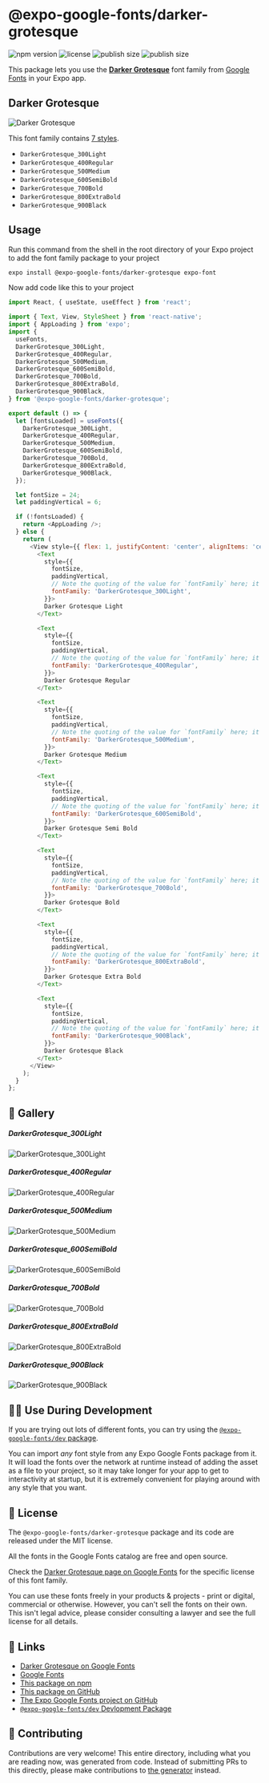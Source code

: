 # @expo-google-fonts/darker-grotesque

![npm version](https://flat.badgen.net/npm/v/@expo-google-fonts/darker-grotesque)
![license](https://flat.badgen.net/github/license/expo/google-fonts)
![publish size](https://flat.badgen.net/packagephobia/install/@expo-google-fonts/darker-grotesque)
![publish size](https://flat.badgen.net/packagephobia/publish/@expo-google-fonts/darker-grotesque)

This package lets you use the [**Darker Grotesque**](https://fonts.google.com/specimen/Darker+Grotesque) font family from [Google Fonts](https://fonts.google.com/) in your Expo app.

## Darker Grotesque

![Darker Grotesque](./font-family.png)

This font family contains [7 styles](#-gallery).

- `DarkerGrotesque_300Light`
- `DarkerGrotesque_400Regular`
- `DarkerGrotesque_500Medium`
- `DarkerGrotesque_600SemiBold`
- `DarkerGrotesque_700Bold`
- `DarkerGrotesque_800ExtraBold`
- `DarkerGrotesque_900Black`

## Usage

Run this command from the shell in the root directory of your Expo project to add the font family package to your project
```sh
expo install @expo-google-fonts/darker-grotesque expo-font
```

Now add code like this to your project
```js
import React, { useState, useEffect } from 'react';

import { Text, View, StyleSheet } from 'react-native';
import { AppLoading } from 'expo';
import {
  useFonts,
  DarkerGrotesque_300Light,
  DarkerGrotesque_400Regular,
  DarkerGrotesque_500Medium,
  DarkerGrotesque_600SemiBold,
  DarkerGrotesque_700Bold,
  DarkerGrotesque_800ExtraBold,
  DarkerGrotesque_900Black,
} from '@expo-google-fonts/darker-grotesque';

export default () => {
  let [fontsLoaded] = useFonts({
    DarkerGrotesque_300Light,
    DarkerGrotesque_400Regular,
    DarkerGrotesque_500Medium,
    DarkerGrotesque_600SemiBold,
    DarkerGrotesque_700Bold,
    DarkerGrotesque_800ExtraBold,
    DarkerGrotesque_900Black,
  });

  let fontSize = 24;
  let paddingVertical = 6;

  if (!fontsLoaded) {
    return <AppLoading />;
  } else {
    return (
      <View style={{ flex: 1, justifyContent: 'center', alignItems: 'center' }}>
        <Text
          style={{
            fontSize,
            paddingVertical,
            // Note the quoting of the value for `fontFamily` here; it expects a string!
            fontFamily: 'DarkerGrotesque_300Light',
          }}>
          Darker Grotesque Light
        </Text>

        <Text
          style={{
            fontSize,
            paddingVertical,
            // Note the quoting of the value for `fontFamily` here; it expects a string!
            fontFamily: 'DarkerGrotesque_400Regular',
          }}>
          Darker Grotesque Regular
        </Text>

        <Text
          style={{
            fontSize,
            paddingVertical,
            // Note the quoting of the value for `fontFamily` here; it expects a string!
            fontFamily: 'DarkerGrotesque_500Medium',
          }}>
          Darker Grotesque Medium
        </Text>

        <Text
          style={{
            fontSize,
            paddingVertical,
            // Note the quoting of the value for `fontFamily` here; it expects a string!
            fontFamily: 'DarkerGrotesque_600SemiBold',
          }}>
          Darker Grotesque Semi Bold
        </Text>

        <Text
          style={{
            fontSize,
            paddingVertical,
            // Note the quoting of the value for `fontFamily` here; it expects a string!
            fontFamily: 'DarkerGrotesque_700Bold',
          }}>
          Darker Grotesque Bold
        </Text>

        <Text
          style={{
            fontSize,
            paddingVertical,
            // Note the quoting of the value for `fontFamily` here; it expects a string!
            fontFamily: 'DarkerGrotesque_800ExtraBold',
          }}>
          Darker Grotesque Extra Bold
        </Text>

        <Text
          style={{
            fontSize,
            paddingVertical,
            // Note the quoting of the value for `fontFamily` here; it expects a string!
            fontFamily: 'DarkerGrotesque_900Black',
          }}>
          Darker Grotesque Black
        </Text>
      </View>
    );
  }
};

```

## 🔡 Gallery

##### DarkerGrotesque_300Light
![DarkerGrotesque_300Light](./DarkerGrotesque_300Light.ttf.png)

##### DarkerGrotesque_400Regular
![DarkerGrotesque_400Regular](./DarkerGrotesque_400Regular.ttf.png)

##### DarkerGrotesque_500Medium
![DarkerGrotesque_500Medium](./DarkerGrotesque_500Medium.ttf.png)

##### DarkerGrotesque_600SemiBold
![DarkerGrotesque_600SemiBold](./DarkerGrotesque_600SemiBold.ttf.png)

##### DarkerGrotesque_700Bold
![DarkerGrotesque_700Bold](./DarkerGrotesque_700Bold.ttf.png)

##### DarkerGrotesque_800ExtraBold
![DarkerGrotesque_800ExtraBold](./DarkerGrotesque_800ExtraBold.ttf.png)

##### DarkerGrotesque_900Black
![DarkerGrotesque_900Black](./DarkerGrotesque_900Black.ttf.png)


## 👩‍💻 Use During Development

If you are trying out lots of different fonts, you can try using the [`@expo-google-fonts/dev` package](https://github.com/expo/google-fonts/tree/master/font-packages/dev#readme).

You can import *any* font style from any Expo Google Fonts package from it. It will load the fonts
over the network at runtime instead of adding the asset as a file to your project, so it may take longer
for your app to get to interactivity at startup, but it is extremely convenient
for playing around with any style that you want.

## 📖 License

The `@expo-google-fonts/darker-grotesque` package and its code are released under the MIT license.

All the fonts in the Google Fonts catalog are free and open source.

Check the [Darker Grotesque page on Google Fonts](https://fonts.google.com/specimen/Darker+Grotesque) for the specific license of this font family.

You can use these fonts freely in your products & projects - print or digital, commercial or otherwise. However, you can't sell the fonts on their own. This isn't legal advice, please consider consulting a lawyer and see the full license for all details.

## 🔗 Links

- [Darker Grotesque on Google Fonts](https://fonts.google.com/specimen/Darker+Grotesque)
- [Google Fonts](https://fonts.google.com/)
- [This package on npm](https://www.npmjs.com/package/@expo-google-fonts/darker-grotesque)
- [This package on GitHub](https://github.com/expo/google-fonts/tree/master/font-packages/darker-grotesque)
- [The Expo Google Fonts project on GitHub](https://github.com/expo/google-fonts)
- [`@expo-google-fonts/dev` Devlopment Package](https://github.com/expo/google-fonts/tree/master/font-packages/dev)

## 🤝 Contributing

Contributions are very welcome! This entire directory, including what you are reading now, was generated from code. Instead of submitting PRs to this directly, please make contributions to [the generator](https://github.com/expo/google-fonts/tree/master/packages/generator) instead.
